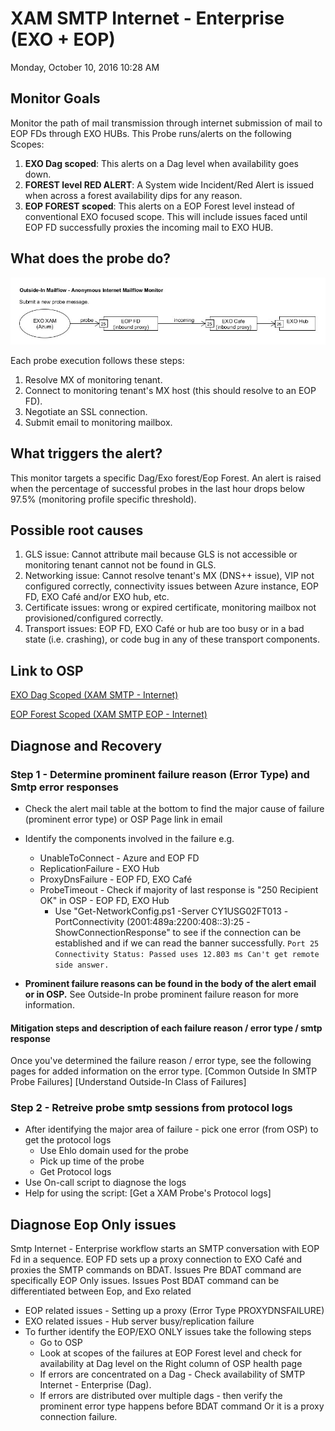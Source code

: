 # XAM SMTP Internet - Enterprise (EXO + EOP)
Monday, October 10, 2016
10:28 AM
 
## Monitor Goals
Monitor the path of mail transmission through internet submission of mail to EOP FDs through EXO HUBs. This Probe runs/alerts on the following Scopes:
1. **EXO Dag scoped**: This alerts on a Dag level when availability goes down.
2. **FOREST level RED ALERT**: A System wide Incident/Red Alert is issued when across a forest availability dips for any reason.
3. **EOP FOREST scoped**: This alerts on a EOP Forest level instead of conventional EXO focused scope. This will include issues faced until EOP FD successfully proxies the incoming mail to EXO HUB. 
 
## What does the probe do?

![](./assets/mailflow-image.jpg)

Each probe execution follows these steps:
1. Resolve MX of monitoring tenant.
2. Connect to monitoring tenant's MX host (this should resolve to an EOP FD).
3. Negotiate an SSL connection.
4. Submit email to monitoring mailbox.
 
## What triggers the alert?
This monitor targets a specific Dag/Exo forest/Eop Forest. An alert is raised when the percentage of successful probes in the last hour drops below 97.5% (monitoring profile specific threshold).
 
## Possible root causes
1. GLS issue: Cannot attribute mail because GLS is not accessible or monitoring tenant cannot not be found in GLS.
2. Networking issue: Cannot resolve tenant's MX (DNS++ issue), VIP not configured correctly, connectivity issues between Azure instance, EOP FD, EXO Café and/or EXO hub, etc.
3. Certificate issues: wrong or expired certificate, monitoring mailbox not provisioned/configured correctly.
4. Transport issues: EOP FD, EXO Café or hub are too busy or in a bad state (i.e. crashing), or code bug in any of these transport components.
 
## Link to OSP
[EXO Dag Scoped (XAM SMTP - Internet)](https://o365pulse.office.net/enterprisedashboard?probe=SMTP%20Internet%20-%20Enterprise&environment=Prod&scope=*.*.*)
 
[EOP Forest Scoped (XAM SMTP EOP - Internet)](https://o365pulse.office.net/enterprisedashboard?probe=SMTP%20Internet%20-%20Enterprise%20EOP&environment=Prod&scope=*.*.*)
 
## Diagnose and Recovery
### Step 1 - Determine prominent failure reason (Error Type) and Smtp error responses
* Check the alert mail table at the bottom to find the major cause of failure (prominent error type) or OSP Page link in email
* Identify the components involved in the failure e.g. 
    * UnableToConnect - Azure and EOP FD
    * ReplicationFailure - EXO Hub
    * ProxyDnsFailure - EOP FD, EXO Café
    * ProbeTimeout - Check if majority of last response is "250 Recipient OK" in OSP - EOP FD, EXO Hub
        * Use "Get-NetworkConfig.ps1 -Server CY1USG02FT013 -PortConnectivity (2001:489a:2200:408::3):25 -ShowConnectionResponse" to see if the connection can be established and if we can read the banner successfully.
        `Port 25 Connectivity Status: Passed uses 12.803 ms Can't get remote side answer.`
 
* **Prominent failure reasons can be found in the body of the alert email or in OSP.** See Outside-In probe prominent failure reason for more information.
 
#### Mitigation steps and description of each failure reason / error type / smtp response
Once you've determined the failure reason / error type, see the following pages for added information on the error type.
[Common Outside In SMTP Probe Failures]
[Understand Outside-In Class of Failures]
 
### Step 2 - Retreive probe smtp sessions from protocol logs
* After identifying the major area of failure - pick one error (from OSP) to get the protocol logs
    * Use Ehlo domain used for the probe
    * Pick up time of the probe 
    * Get Protocol logs
* Use On-call script to diagnose the logs 
* Help for using the script: [Get a XAM Probe's Protocol logs]
 
 
## Diagnose Eop Only issues
 
Smtp Internet - Enterprise workflow starts an SMTP conversation with EOP Fd in a sequence. EOP FD sets up a proxy connection to EXO Café and proxies the SMTP commands on BDAT. 
Issues Pre BDAT command are specifically EOP Only issues. 
Issues Post BDAT command can be differentiated between Eop, and Exo related
* EOP related issues - Setting up a proxy (Error Type PROXYDNSFAILURE) 
* EXO related issues - Hub server busy/replication failure
* To further identify the EOP/EXO ONLY issues take the following steps
    * Go to OSP
    * Look at scopes of the failures at EOP Forest level and check for availability at Dag level on the Right column of OSP health page
    * If errors are concentrated on a Dag - Check availability of SMTP Internet - Enterprise (Dag). 
    * If errors are distributed over multiple dags - then verify the prominent error type happens before BDAT command Or it is a proxy connection failure.
